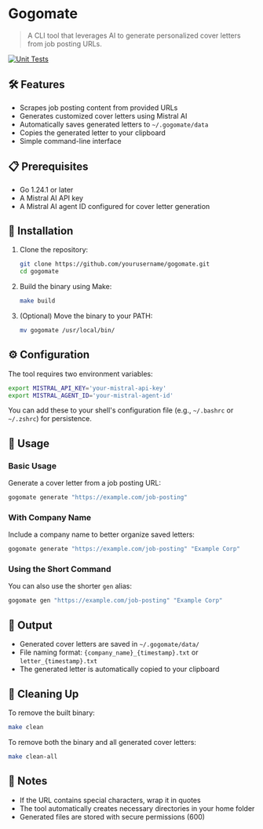# Gogomate

> A CLI tool that leverages AI to generate personalized cover letters from job posting URLs.

[![Unit Tests](https://github.com/RAM-4/gogomate/actions/workflows/unit-tests.yml/badge.svg)](https://github.com/RAM-4/gogomate/actions/workflows/unit-tests.yml)

## 🛠️ Features

- Scrapes job posting content from provided URLs
- Generates customized cover letters using Mistral AI
- Automatically saves generated letters to `~/.gogomate/data`
- Copies the generated letter to your clipboard
- Simple command-line interface

## 📋 Prerequisites

- Go 1.24.1 or later
- A Mistral AI API key
- A Mistral AI agent ID configured for cover letter generation

## 🚀 Installation

1. Clone the repository:
   ```bash
   git clone https://github.com/yourusername/gogomate.git
   cd gogomate
   ```

2. Build the binary using Make:
   ```bash
   make build
   ```

3. (Optional) Move the binary to your PATH:
   ```bash
   mv gogomate /usr/local/bin/
   ```

## ⚙️ Configuration

The tool requires two environment variables:

```bash
export MISTRAL_API_KEY='your-mistral-api-key'
export MISTRAL_AGENT_ID='your-mistral-agent-id'
```

You can add these to your shell's configuration file (e.g., `~/.bashrc` or `~/.zshrc`) for persistence.

## 📖 Usage

### Basic Usage

Generate a cover letter from a job posting URL:

```bash
gogomate generate "https://example.com/job-posting"
```

### With Company Name

Include a company name to better organize saved letters:

```bash
gogomate generate "https://example.com/job-posting" "Example Corp"
```

### Using the Short Command

You can also use the shorter `gen` alias:

```bash
gogomate gen "https://example.com/job-posting" "Example Corp"
```

## 📂 Output

- Generated cover letters are saved in `~/.gogomate/data/`
- File naming format: `{company_name}_{timestamp}.txt` or `letter_{timestamp}.txt`
- The generated letter is automatically copied to your clipboard

## 🧹 Cleaning Up

To remove the built binary:
```bash
make clean
```

To remove both the binary and all generated cover letters:
```bash
make clean-all
```

## 📝 Notes

- If the URL contains special characters, wrap it in quotes
- The tool automatically creates necessary directories in your home folder
- Generated files are stored with secure permissions (600)
